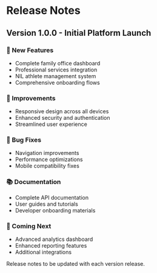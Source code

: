 # Release Notes

## Version 1.0.0 - Initial Platform Launch

### 🎉 New Features
- Complete family office dashboard
- Professional services integration
- NIL athlete management system
- Comprehensive onboarding flows

### 🔧 Improvements
- Responsive design across all devices
- Enhanced security and authentication
- Streamlined user experience

### 🐛 Bug Fixes
- Navigation improvements
- Performance optimizations
- Mobile compatibility fixes

### 📚 Documentation
- Complete API documentation
- User guides and tutorials
- Developer onboarding materials

### 🚀 Coming Next
- Advanced analytics dashboard
- Enhanced reporting features
- Additional integrations

Release notes to be updated with each version release.